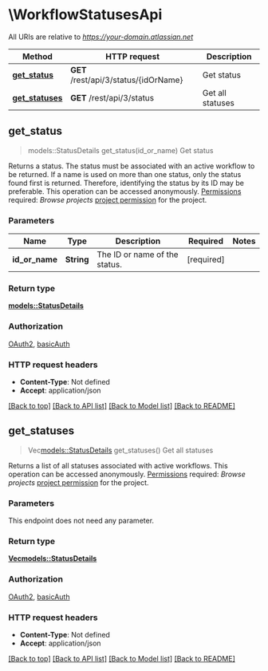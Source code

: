 # \WorkflowStatusesApi

All URIs are relative to *https://your-domain.atlassian.net*

Method | HTTP request | Description
------------- | ------------- | -------------
[**get_status**](WorkflowStatusesApi.md#get_status) | **GET** /rest/api/3/status/{idOrName} | Get status
[**get_statuses**](WorkflowStatusesApi.md#get_statuses) | **GET** /rest/api/3/status | Get all statuses



## get_status

> models::StatusDetails get_status(id_or_name)
Get status

Returns a status. The status must be associated with an active workflow to be returned.  If a name is used on more than one status, only the status found first is returned. Therefore, identifying the status by its ID may be preferable.  This operation can be accessed anonymously.  [Permissions](#permissions) required: *Browse projects* [project permission](https://support.atlassian.com/jira-cloud-administration/docs/manage-project-permissions/) for the project.

### Parameters


Name | Type | Description  | Required | Notes
------------- | ------------- | ------------- | ------------- | -------------
**id_or_name** | **String** | The ID or name of the status. | [required] |

### Return type

[**models::StatusDetails**](StatusDetails.md)

### Authorization

[OAuth2](../README.md#OAuth2), [basicAuth](../README.md#basicAuth)

### HTTP request headers

- **Content-Type**: Not defined
- **Accept**: application/json

[[Back to top]](#) [[Back to API list]](../README.md#documentation-for-api-endpoints) [[Back to Model list]](../README.md#documentation-for-models) [[Back to README]](../README.md)


## get_statuses

> Vec<models::StatusDetails> get_statuses()
Get all statuses

Returns a list of all statuses associated with active workflows.  This operation can be accessed anonymously.  [Permissions](#permissions) required: *Browse projects* [project permission](https://support.atlassian.com/jira-cloud-administration/docs/manage-project-permissions/) for the project.

### Parameters

This endpoint does not need any parameter.

### Return type

[**Vec<models::StatusDetails>**](StatusDetails.md)

### Authorization

[OAuth2](../README.md#OAuth2), [basicAuth](../README.md#basicAuth)

### HTTP request headers

- **Content-Type**: Not defined
- **Accept**: application/json

[[Back to top]](#) [[Back to API list]](../README.md#documentation-for-api-endpoints) [[Back to Model list]](../README.md#documentation-for-models) [[Back to README]](../README.md)

